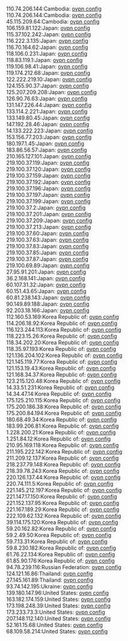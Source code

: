 110.74.206.144:Cambodia: [ovpn config](vpn/110_74_206_144.ovpn)  
110.74.206.144:Cambodia: [ovpn config](vpn/110_74_206_144.ovpn)  
45.115.209.64:Cambodia: [ovpn config](vpn/45_115_209_64.ovpn)  
106.159.81.122:Japan: [ovpn config](vpn/106_159_81_122.ovpn)  
115.37.102.242:Japan: [ovpn config](vpn/115_37_102_242.ovpn)  
116.222.3.135:Japan: [ovpn config](vpn/116_222_3_135.ovpn)  
116.70.164.62:Japan: [ovpn config](vpn/116_70_164_62.ovpn)  
118.106.0.231:Japan: [ovpn config](vpn/118_106_0_231.ovpn)  
118.83.119.1:Japan: [ovpn config](vpn/118_83_119_1.ovpn)  
119.106.98.41:Japan: [ovpn config](vpn/119_106_98_41.ovpn)  
119.174.212.68:Japan: [ovpn config](vpn/119_174_212_68.ovpn)  
122.222.219.10:Japan: [ovpn config](vpn/122_222_219_10.ovpn)  
124.155.90.37:Japan: [ovpn config](vpn/124_155_90_37.ovpn)  
125.207.209.208:Japan: [ovpn config](vpn/125_207_209_208.ovpn)  
126.90.76.63:Japan: [ovpn config](vpn/126_90_76_63.ovpn)  
131.147.226.44:Japan: [ovpn config](vpn/131_147_226_44.ovpn)  
133.114.2.221:Japan: [ovpn config](vpn/133_114_2_221.ovpn)  
133.149.80.45:Japan: [ovpn config](vpn/133_149_80_45.ovpn)  
147.192.28.46:Japan: [ovpn config](vpn/147_192_28_46.ovpn)  
14.133.222.223:Japan: [ovpn config](vpn/14_133_222_223.ovpn)  
153.156.77.203:Japan: [ovpn config](vpn/153_156_77_203.ovpn)  
180.197.1.45:Japan: [ovpn config](vpn/180_197_1_45.ovpn)  
183.86.56.57:Japan: [ovpn config](vpn/183_86_56_57.ovpn)  
210.165.127.101:Japan: [ovpn config](vpn/210_165_127_101.ovpn)  
219.100.37.119:Japan: [ovpn config](vpn/219_100_37_119.ovpn)  
219.100.37.120:Japan: [ovpn config](vpn/219_100_37_120.ovpn)  
219.100.37.159:Japan: [ovpn config](vpn/219_100_37_159.ovpn)  
219.100.37.192:Japan: [ovpn config](vpn/219_100_37_192.ovpn)  
219.100.37.196:Japan: [ovpn config](vpn/219_100_37_196.ovpn)  
219.100.37.197:Japan: [ovpn config](vpn/219_100_37_197.ovpn)  
219.100.37.199:Japan: [ovpn config](vpn/219_100_37_199.ovpn)  
219.100.37.2:Japan: [ovpn config](vpn/219_100_37_2.ovpn)  
219.100.37.201:Japan: [ovpn config](vpn/219_100_37_201.ovpn)  
219.100.37.209:Japan: [ovpn config](vpn/219_100_37_209.ovpn)  
219.100.37.213:Japan: [ovpn config](vpn/219_100_37_213.ovpn)  
219.100.37.60:Japan: [ovpn config](vpn/219_100_37_60.ovpn)  
219.100.37.63:Japan: [ovpn config](vpn/219_100_37_63.ovpn)  
219.100.37.83:Japan: [ovpn config](vpn/219_100_37_83.ovpn)  
219.100.37.85:Japan: [ovpn config](vpn/219_100_37_85.ovpn)  
219.100.37.87:Japan: [ovpn config](vpn/219_100_37_87.ovpn)  
219.100.69.89:Japan: [ovpn config](vpn/219_100_69_89.ovpn)  
27.95.91.201:Japan: [ovpn config](vpn/27_95_91_201.ovpn)  
36.2.168.141:Japan: [ovpn config](vpn/36_2_168_141.ovpn)  
60.107.31.32:Japan: [ovpn config](vpn/60_107_31_32.ovpn)  
60.151.43.65:Japan: [ovpn config](vpn/60_151_43_65.ovpn)  
60.81.238.143:Japan: [ovpn config](vpn/60_81_238_143.ovpn)  
90.149.89.188:Japan: [ovpn config](vpn/90_149_89_188.ovpn)  
92.203.18.166:Japan: [ovpn config](vpn/92_203_18_166.ovpn)  
112.160.53.169:Korea Republic of: [ovpn config](vpn/112_160_53_169.ovpn)  
114.206.18.92:Korea Republic of: [ovpn config](vpn/114_206_18_92.ovpn)  
116.123.244.113:Korea Republic of: [ovpn config](vpn/116_123_244_113.ovpn)  
118.223.15.26:Korea Republic of: [ovpn config](vpn/118_223_15_26.ovpn)  
118.34.202.20:Korea Republic of: [ovpn config](vpn/118_34_202_20.ovpn)  
118.35.97.193:Korea Republic of: [ovpn config](vpn/118_35_97_193.ovpn)  
121.136.204.102:Korea Republic of: [ovpn config](vpn/121_136_204_102.ovpn)  
121.145.119.77:Korea Republic of: [ovpn config](vpn/121_145_119_77.ovpn)  
121.153.19.43:Korea Republic of: [ovpn config](vpn/121_153_19_43.ovpn)  
121.168.34.37:Korea Republic of: [ovpn config](vpn/121_168_34_37.ovpn)  
123.215.120.48:Korea Republic of: [ovpn config](vpn/123_215_120_48.ovpn)  
14.33.51.231:Korea Republic of: [ovpn config](vpn/14_33_51_231.ovpn)  
14.34.47.14:Korea Republic of: [ovpn config](vpn/14_34_47_14.ovpn)  
175.125.210.115:Korea Republic of: [ovpn config](vpn/175_125_210_115.ovpn)  
175.200.186.38:Korea Republic of: [ovpn config](vpn/175_200_186_38.ovpn)  
175.200.84.194:Korea Republic of: [ovpn config](vpn/175_200_84_194.ovpn)  
180.68.49.34:Korea Republic of: [ovpn config](vpn/180_68_49_34.ovpn)  
183.99.206.81:Korea Republic of: [ovpn config](vpn/183_99_206_81.ovpn)  
1.228.200.21:Korea Republic of: [ovpn config](vpn/1_228_200_21.ovpn)  
1.251.84.12:Korea Republic of: [ovpn config](vpn/1_251_84_12.ovpn)  
210.95.169.118:Korea Republic of: [ovpn config](vpn/210_95_169_118.ovpn)  
211.195.222.142:Korea Republic of: [ovpn config](vpn/211_195_222_142.ovpn)  
211.209.12.137:Korea Republic of: [ovpn config](vpn/211_209_12_137.ovpn)  
218.237.79.148:Korea Republic of: [ovpn config](vpn/218_237_79_148.ovpn)  
218.39.78.243:Korea Republic of: [ovpn config](vpn/218_39_78_243.ovpn)  
220.126.137.44:Korea Republic of: [ovpn config](vpn/220_126_137_44.ovpn)  
220.74.111.5:Korea Republic of: [ovpn config](vpn/220_74_111_5.ovpn)  
221.145.212.197:Korea Republic of: [ovpn config](vpn/221_145_212_197.ovpn)  
221.147.17.150:Korea Republic of: [ovpn config](vpn/221_147_17_150.ovpn)  
221.152.137.95:Korea Republic of: [ovpn config](vpn/221_152_137_95.ovpn)  
221.167.189.29:Korea Republic of: [ovpn config](vpn/221_167_189_29.ovpn)  
222.109.62.132:Korea Republic of: [ovpn config](vpn/222_109_62_132.ovpn)  
39.114.175.120:Korea Republic of: [ovpn config](vpn/39_114_175_120.ovpn)  
59.20.162.82:Korea Republic of: [ovpn config](vpn/59_20_162_82.ovpn)  
59.2.49.50:Korea Republic of: [ovpn config](vpn/59_2_49_50.ovpn)  
59.7.13.31:Korea Republic of: [ovpn config](vpn/59_7_13_31.ovpn)  
59.8.230.182:Korea Republic of: [ovpn config](vpn/59_8_230_182.ovpn)  
61.76.22.134:Korea Republic of: [ovpn config](vpn/61_76_22_134.ovpn)  
61.85.90.176:Korea Republic of: [ovpn config](vpn/61_85_90_176.ovpn)  
94.78.239.116:Russian Federation: [ovpn config](vpn/94_78_239_116.ovpn)  
124.121.16.86:Thailand: [ovpn config](vpn/124_121_16_86.ovpn)  
27.145.161.89:Thailand: [ovpn config](vpn/27_145_161_89.ovpn)  
93.74.142.195:Ukraine: [ovpn config](vpn/93_74_142_195.ovpn)  
139.180.147.96:United States: [ovpn config](vpn/139_180_147_96.ovpn)  
163.182.174.159:United States: [ovpn config](vpn/163_182_174_159.ovpn)  
173.198.248.39:United States: [ovpn config](vpn/173_198_248_39.ovpn)  
173.233.73.3:United States: [ovpn config](vpn/173_233_73_3.ovpn)  
207.148.112.140:United States: [ovpn config](vpn/207_148_112_140.ovpn)  
52.161.15.68:United States: [ovpn config](vpn/52_161_15_68.ovpn)  
68.109.58.214:United States: [ovpn config](vpn/68_109_58_214.ovpn)  
